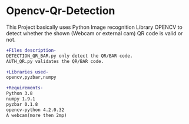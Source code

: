# Opencv-Qr-Detection

This Project basically uses Python Image recognition Library OPENCV to detect whether the shown (Webcam or external cam) QR code is valid or not.
```diff
+Files description- 
DETECTION_QR_BAR.py only detect the QR/BAR code.
AUTH_QR.py validates the QR/BAR code.
```

```diff
+Libraries used- 
opencv,pyzbar,numpy
```

```diff
+Requirements-
Python 3.8 
numpy 1.9.1
pyzbar 0.1.8
opencv-python 4.2.0.32
A webcam(more then 2mp)
```
